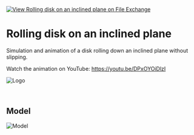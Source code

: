 [![View Rolling disk on an inclined plane on File Exchange](https://www.mathworks.com/matlabcentral/images/matlab-file-exchange.svg)](https://www.mathworks.com/matlabcentral/fileexchange/103885-rolling-disk-on-an-inclined-plane)
# Rolling disk on an inclined plane
Simulation and animation of a disk rolling down an inclined plane without slipping.

Watch the animation on YouTube: https://youtu.be/DPxOYOiDlzI

![Logo](https://www.mathworks.com/matlabcentral/mlc-downloads/downloads/3f0d15f2-781a-4075-9e3a-a2df268583ef/18e5a39f-3394-436f-9e0a-66248360bfd2/images/1640095194.png)

&nbsp;

## Model

![Model](https://www.dropbox.com/s/v7d5hti5kx3zp97/rolling_disk_inclined_model.png?raw=1)
